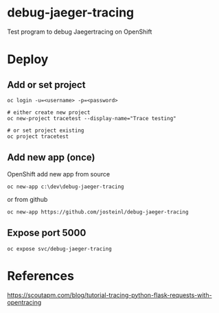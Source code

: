 # debug-jaeger-tracing
Test program to debug Jaegertracing on OpenShift

# Deploy

## Add or set project

    oc login -u=<username> -p=<password>
    
    # either create new project
    oc new-project tracetest --display-name="Trace testing"
    
    # or set project existing  
    oc project tracetest 

## Add new app (once) 

OpenShift add new app from source

    oc new-app c:\dev\debug-jaeger-tracing

or from github

    oc new-app https://github.com/josteinl/debug-jaeger-tracing

## Expose port 5000

    oc expose svc/debug-jaeger-tracing


# References

https://scoutapm.com/blog/tutorial-tracing-python-flask-requests-with-opentracing
